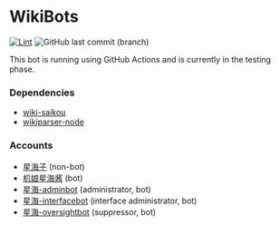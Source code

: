 # WikiBots
[![Lint](https://github.com/lovelyCARDINAL/WikiBots/actions/workflows/Lint.yaml/badge.svg)](https://github.com/lovelyCARDINAL/WikiBots/actions/workflows/Lint.yaml)
![GitHub last commit (branch)](https://img.shields.io/github/last-commit/lovelyCARDINAL/WikiBots/main)

This bot is running using GitHub Actions and is currently in the testing phase.

### Dependencies
 - [wiki-saikou](https://github.com/moegirlwiki/wiki-saikou)
 - [wikiparser-node](https://github.com/bhsd-harry/wikiparser-node)

### Accounts
 - [星海子](https://mzh.moegirl.org.cn/_?curid=389564) (non-bot)
 - [机娘星海酱](https://mzh.moegirl.org.cn/_?curid=437132) (bot)
 - [星海-adminbot](https://mzh.moegirl.org.cn/_?curid=485746) (administrator, bot)
 - [星海-interfacebot](https://mzh.moegirl.org.cn/_?curid=536924) (interface administrator, bot)
 - [星海-oversightbot](https://mzh.moegirl.org.cn/_?curid=546174) (suppressor, bot)
